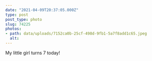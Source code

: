 ```yaml
---
date: "2021-04-09T20:37:05.000Z"
type: post 
post_type: photo
slug: 74225
photos: 
- path: data/uploads/7152ca0b-25cf-498d-9fb1-5a7f8add1c65.jpeg
  alt: 
---
```

My little girl turns 7 today! 
